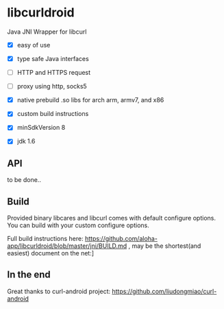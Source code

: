 libcurldroid
=============

Java JNI Wrapper for libcurl

* [x] easy of use
* [x] type safe Java interfaces
* [ ] HTTP and HTTPS request
* [ ] proxy using http, socks5
* [x] native prebuild .so libs for arch arm, armv7, and x86
* [x] custom build instructions
* [x] minSdkVersion 8
* [x] jdk 1.6


API
----

to be done..

Build
------

Provided binary libcares and libcurl comes with default configure options.
You can build with your custom configure options.

Full build instructions here: https://github.com/aloha-app/libcurldroid/blob/master/jni/BUILD.md , may be the shortest(and easiest) document on the net:] 

In the end
-----
Great thanks to curl-android project: https://github.com/liudongmiao/curl-android